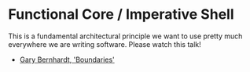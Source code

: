 # Functional Core / Imperative Shell

This is a fundamental architectural principle we want to use pretty much everywhere we are writing software.  Please watch this talk!

- [Gary Bernhardt, 'Boundaries'](https://www.destroyallsoftware.com/talks/boundaries)